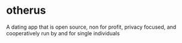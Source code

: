 # otherus
A dating app that is open source, non for profit, privacy focused, and cooperatively run by and for single individuals 
